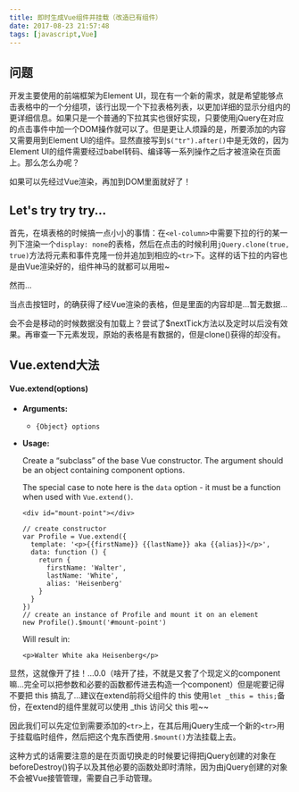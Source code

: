 ```yaml
---
title: 即时生成Vue组件并挂载（改造已有组件）
date: 2017-08-23 21:57:48
tags: [javascript,Vue]
---
```



## 问题

开发主要使用的前端框架为Element UI，现在有一个新的需求，就是希望能够点击表格中的一个分组项，该行出现一个下拉表格列表，以更加详细的显示分组内的更详细信息。如果只是一个普通的下拉其实也很好实现，只要使用jQuery在对应的点击事件中加一个DOM操作就可以了。但是更让人烦躁的是，所要添加的内容又需要用到Element UI的组件。显然直接写到`$("tr").after()`中是无效的，因为Element UI的组件需要经过babel转码、编译等一系列操作之后才被渲染在页面上。那么怎么办呢？

如果可以先经过Vue渲染，再加到DOM里面就好了！

## Let's try try try...

首先，在填表格的时候搞一点小小的事情：在`<el-column>`中需要下拉的行的某一列下渲染一个`display: none`的表格，然后在点击的时候利用`jQuery.clone(true, true)`方法将元素和事件克隆一份并追加到相应的`<tr>`下。这样的话下拉的内容也是由Vue渲染好的，组件神马的就都可以用啦~

然而...

当点击按钮时，的确获得了经Vue渲染的表格，但是里面的内容却是...暂无数据...

会不会是移动的时候数据没有加载上？尝试了$nextTick方法以及定时以后没有效果。再审查一下元素发现，原始的表格是有数据的，但是clone()获得的却没有。

## Vue.extend大法

#### Vue.extend(options)

- **Arguments:**

  - `{Object} options`

- **Usage:**

  Create a “subclass” of the base Vue constructor. The argument should be an object containing component options.

  The special case to note here is the `data` option - it must be a function when used with `Vue.extend()`.

  ```
  <div id="mount-point"></div>
  ```

  ```
  // create constructor
  var Profile = Vue.extend({
    template: '<p>{{firstName}} {{lastName}} aka {{alias}}</p>',
    data: function () {
      return {
        firstName: 'Walter',
        lastName: 'White',
        alias: 'Heisenberg'
      }
    }
  })
  // create an instance of Profile and mount it on an element
  new Profile().$mount('#mount-point')
  ```

  Will result in:

  `<p>Walter White aka Heisenberg</p>`

显然，这就像开了挂！...0.0（啥开了挂，不就是又套了个现定义的component嘛...完全可以把参数和必要的函数都传进去构造一个component）但是呢要记得不要把 this 搞乱了…建议在extend前将父组件的 this 使用`let _this = this;`备份，在extend的组件里就可以使用 _this 访问父 this 啦~~

因此我们可以先定位到需要添加的`<tr>`上，在其后用jQuery生成一个新的`<tr>`用于挂载临时组件，然后把这个鬼东西使用`.$mount()`方法挂载上去。

这种方式的话需要注意的是在页面切换走的时候要记得把jQuery创建的对象在beforeDestroy()钩子以及其他必要的函数处即时清除，因为由jQuery创建的对象不会被Vue接管管理，需要自己手动管理。
